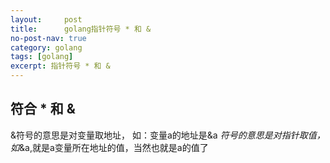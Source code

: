 ```yaml
---
layout:     post
title:      golang指针符号 * 和 &
no-post-nav: true
category: golang
tags: [golang]
excerpt: 指针符号 * 和 &
---
```

## 符合 * 和 & 
&符号的意思是对变量取地址， 如：变量a的地址是&a
*符号的意思是对指针取值，如*&a,就是a变量所在地址的值，当然也就是a的值了

